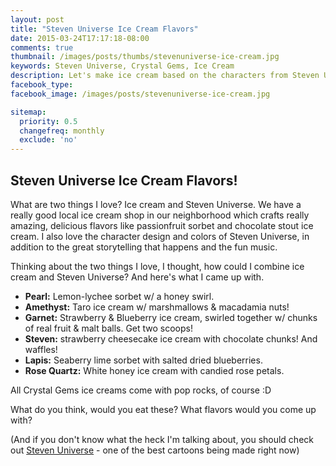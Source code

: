 ```yaml
---
layout: post
title: "Steven Universe Ice Cream Flavors"
date: 2015-03-24T17:17:18-08:00
comments: true
thumbnail: /images/posts/thumbs/stevenuniverse-ice-cream.jpg
keywords: Steven Universe, Crystal Gems, Ice Cream
description: Let's make ice cream based on the characters from Steven Universe!
facebook_type: 
facebook_image: /images/posts/stevenuniverse-ice-cream.jpg

sitemap:
  priority: 0.5
  changefreq: monthly
  exclude: 'no'
---
```


## Steven Universe Ice Cream Flavors!
What are two things I love? Ice cream and Steven Universe. We have a really good local ice cream shop in our neighborhood which crafts really amazing, delicious flavors like passionfruit sorbet and chocolate stout ice cream. I also love the character design and colors of Steven Universe, in addition to the great storytelling that happens and the fun music.

Thinking about the two things I love, I thought, how could I combine ice cream and Steven Universe? And here's what I came up with.

* **Pearl:** Lemon-lychee sorbet w/ a honey swirl. 
* **Amethyst:** Taro ice cream w/ marshmallows & macadamia nuts!
* **Garnet:** Strawberry & Blueberry ice cream, swirled together w/ chunks of real fruit & malt balls. Get two scoops!
* **Steven:** strawberry cheesecake ice cream with chocolate chunks! And waffles!
* **Lapis:** Seaberry lime sorbet with salted dried blueberries.
* **Rose Quartz:** White honey ice cream with candied rose petals.

All Crystal Gems ice creams come with pop rocks, of course :D

What do you think, would you eat these? What flavors would you come up with?

(And if you don't know what the heck I'm talking about, you should check out <a href="http://www.amazon.com/Gem-Glow-Laser-Light-Cannon/dp/B00G237MHI/?tag=bathelup-20">Steven Universe</a> - one of the best cartoons being made right now)